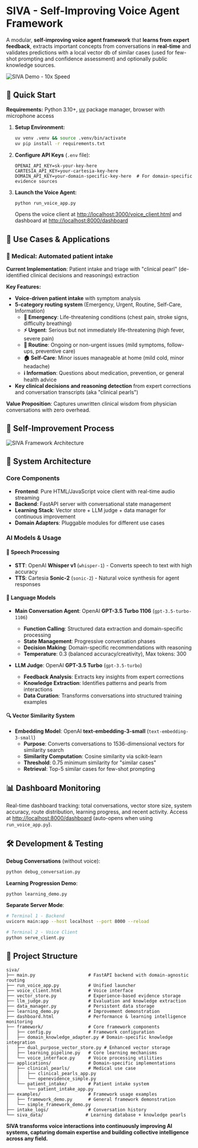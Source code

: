 # SIVA - Self-Improving Voice Agent Framework

A modular, **self-improving voice agent framework** that **learns from expert feedback**, extracts important concepts from conversations in **real-time** and validates predictions with a local vector db of similar cases (used for few-shot prompting and confidence assessment) and optionally public knowledge sources.

![SIVA Demo - 10x Speed](assets/siva_demo_10x.gif)

## 🚀 Quick Start

**Requirements:** Python 3.10+, [uv](https://docs.astral.sh/uv/) package manager, browser with microphone access

1. **Setup Environment:**
   ```bash
   uv venv .venv && source .venv/bin/activate
   uv pip install -r requirements.txt
   ```

2. **Configure API Keys** (`.env` file):
   ```
   OPENAI_API_KEY=sk-your-key-here
   CARTESIA_API_KEY=your-cartesia-key-here
   DOMAIN_API_KEY=your-domain-specific-key-here  # For domain-specific evidence sources
   ```

3. **Launch the Voice Agent:**
   ```bash
   python run_voice_app.py
   ```
   Opens the voice client at [http://localhost:3000/voice_client.html](http://localhost:3000/voice_client.html) and dashboard at [http://localhost:8000/dashboard](http://localhost:8000/dashboard) 



## 🎯 Use Cases & Applications

### 🏥 Medical: Automated patient intake 
**Current Implementation**: Patient intake and triage with "clinical pearl" (de-identified clinical decisions and reasonings) extraction

**Key Features:**
- **Voice-driven patient intake** with symptom analysis
- **5-category routing system** (Emergency, Urgent, Routine, Self-Care, Information)
  - **🚨 Emergency**: Life-threatening conditions (chest pain, stroke signs, difficulty breathing)
  - **⚡ Urgent**: Serious but not immediately life-threatening (high fever, severe pain)
  - **📅 Routine**: Ongoing or non-urgent issues (mild symptoms, follow-ups, preventive care)
  - **🏠 Self-Care**: Minor issues manageable at home (mild cold, minor headache)
  - **ℹ️ Information**: Questions about medication, prevention, or general health advice
- **Key clinical decisions and reasoning detection** from expert corrections and conversation transcripts (aka "clinical pearls")

**Value Proposition**: Captures unwritten clinical wisdom from physician conversations with zero overhead.

## 🔄 Self-Improvement Process

![SIVA Framework Architecture](assets/flowchart_self_learning_agent.jpeg)

## 🔧 System Architecture

### Core Components
- **Frontend**: Pure HTML/JavaScript voice client with real-time audio streaming
- **Backend**: FastAPI server with conversational state management
- **Learning Stack**: Vector store + LLM judge + data manager for continuous improvement
- **Domain Adapters**: Pluggable modules for different use cases

### AI Models & Usage

#### **🎤 Speech Processing**
- **STT**: OpenAI **Whisper v1** (`whisper-1`) - Converts speech to text with high accuracy
- **TTS**: Cartesia **Sonic-2** (`sonic-2`) - Natural voice synthesis for agent responses

#### **🧠 Language Models**
- **Main Conversation Agent**: OpenAI **GPT-3.5 Turbo 1106** (`gpt-3.5-turbo-1106`)
  - **Function Calling**: Structured data extraction and domain-specific processing
  - **State Management**: Progressive conversation phases
  - **Decision Making**: Domain-specific recommendations with reasoning
  - **Temperature**: 0.3 (balanced accuracy/creativity), Max tokens: 300

- **LLM Judge**: OpenAI **GPT-3.5 Turbo** (`gpt-3.5-turbo`)
  - **Feedback Analysis**: Extracts key insights from expert corrections
  - **Knowledge Extraction**: Identifies patterns and pearls from interactions
  - **Data Curation**: Transforms conversations into structured training examples

#### **🔍 Vector Similarity System**
- **Embedding Model**: OpenAI **text-embedding-3-small** (`text-embedding-3-small`)
  - **Purpose**: Converts conversations to 1536-dimensional vectors for similarity search
  - **Similarity Computation**: Cosine similarity via scikit-learn
  - **Threshold**: 0.75 minimum similarity for "similar cases"
  - **Retrieval**: Top-5 similar cases for few-shot prompting

## 📊 Dashboard Monitoring

Real-time dashboard tracking: total conversations, vector store size, system accuracy, route distribution, learning progress, and recent activity. Access at [http://localhost:8000/dashboard](http://localhost:8000/dashboard) (auto-opens when using `run_voice_app.py`).

## 🛠 Development & Testing

**Debug Conversations** (without voice):
```bash
python debug_conversation.py
```

**Learning Progression Demo**:
```bash
python learning_demo.py
```

**Separate Server Mode**:
```bash
# Terminal 1 - Backend
uvicorn main:app --host localhost --port 8000 --reload

# Terminal 2 - Voice Client  
python serve_client.py
```

## 📁 Project Structure

```
siva/
├── main.py                    # FastAPI backend with domain-agnostic routing
├── run_voice_app.py           # Unified launcher
├── voice_client.html          # Voice interface
├── vector_store.py            # Experience-based evidence storage
├── llm_judge.py               # Evaluation and knowledge extraction
├── data_manager.py            # Persistent data storage
├── learning_demo.py           # Improvement demonstration
├── dashboard.html             # Performance & learning intelligence monitoring
├── framework/                 # Core framework components
│   ├── config.py              # Framework configuration
│   ├── domain_knowledge_adapter.py # Domain-specific knowledge integration
│   ├── dual_purpose_vector_store.py # Enhanced vector storage
│   ├── learning_pipeline.py   # Core learning mechanisms
│   └── voice_interface.py     # Voice processing utilities
├── applications/              # Domain-specific implementations
│   ├── clinical_pearls/       # Medical use case
│   │   ├── clinical_pearls_app.py
│   │   └── openevidence_simple.py
│   └── patient_intake/        # Patient intake system
│       └── patient_intake_app.py
├── examples/                  # Framework usage examples
│   ├── framework_demo.py      # General framework demonstration
│   └── simple_framework_demo.py
├── intake_logs/               # Conversation history
└── siva_data/                # Learning database + knowledge pearls
```










**SIVA transforms voice interactions into continuously improving AI systems, capturing domain expertise and building collective intelligence across any field.**
